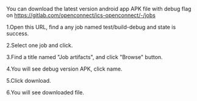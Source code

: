 You can download the latest version android app APK file with debug flag on https://gitlab.com/openconnect/ics-openconnect/-/jobs

1.Open this URL, find a any job named test/build-debug and state is success.

2.Select one job and click.

3.Find a title named "Job artifacts", and click "Browse" button.

4.You will see debug version APK, click name.

5.Click download.

6.You will see downloaded file.
